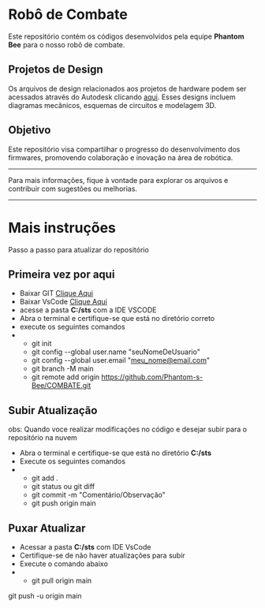 # Robô de Combate

Este repositório contém os códigos desenvolvidos pela equipe **Phantom Bee** para o nosso robô de combate.


## Projetos de Design

Os arquivos de design relacionados aos projetos de hardware podem ser acessados através do Autodesk clicando [aqui](https://veigadealmeida14.autodesk360.com/g/projects/20240824794660206/data/dXJuOmFkc2sud2lwcHJvZDpmcy5mb2xkZXI6Y28uUElTay1DaFpSa2lRZ3p1Q2llWVRMZw). Esses designs incluem diagramas mecânicos, esquemas de circuitos e modelagem 3D.

## Objetivo

Este repositório visa compartilhar o progresso do desenvolvimento dos firmwares, promovendo colaboração e inovação na área de robótica.

---

Para mais informações, fique à vontade para explorar os arquivos e contribuir com sugestões ou melhorias.

---

# Mais instruções
 Passo a passo para atualizar do repositório
 ## Primeira vez por aqui
 * Baixar GIT [Clique Aqui](https://git-scm.com/downloads)
 * Baixar VsCode [Clique Aqui](https://code.visualstudio.com/)
 * acesse a pasta **C:/sts** com a IDE VSCODE
 * Abra o terminal e certifique-se que está no diretório correto
 * execute os seguintes comandos
 * * git init
   * git config --global user.name "seuNomeDeUsuario"
   * git config --global user.email "meu_nome@email.com"
   * git branch -M main
   * git remote add origin https://github.com/Phantom-s-Bee/COMBATE.git
## Subir Atualização
obs: Quando voce realizar modificações no código e desejar subir para o repositório na nuvem
* Abra o terminal e certifique-se que está no diretório **C:/sts**
* Execute os seguintes comandos
* * git add .
  * git status ou git diff
  * git commit -m "Comentário/Observação"
  * git push origin main
## Puxar Atualizar
* Acessar a pasta **C:/sts** com IDE VsCode
* Certifique-se de não haver atualizações para subir
* Execute o comando abaixo
* * git pull origin main



git push -u origin main

